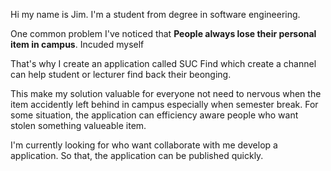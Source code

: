 Hi my name is Jim. I'm a student from degree in software engineering. 

One common problem I've noticed that **People always lose their personal item in campus**. Incuded myself

That's why I create an application called SUC Find which create a channel can help student or lecturer find back their beonging.

This make my solution valuable for  everyone not need to nervous when the item accidently left behind in campus especially when semester break. For some situation, the application can efficiency aware people who want stolen something valueable item.

I'm currently looking for who want collaborate with me develop a application. So that, the application can be published quickly.